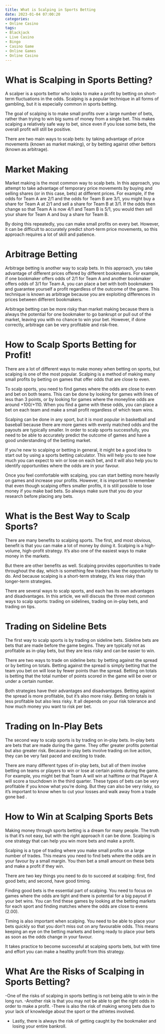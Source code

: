 ```yaml
---
title: What is Scalping in Sports Betting
date: 2023-01-04 07:00:20
categories:
- Online Casino
tags:
- Blackjack
- Live Casino
- Bingo
- Casino Game
- Online Games
- Online Casino
---
```



#  What is Scalping in Sports Betting?

A scalper is a sports bettor who looks to make a profit by betting on short-term fluctuations in the odds. Scalping is a popular technique in all forms of gambling, but it is especially common in sports betting.

The goal of scalping is to make small profits over a large number of bets, rather than trying to win big sums of money from a single bet. This makes scalping a relatively safe way to bet, since even if you lose some bets, the overall profit will still be positive.

There are two main ways to scalp bets: by taking advantage of price movements (known as market making), or by betting against other bettors (known as arbitrage).

# Market Making

Market making is the most common way to scalp bets. In this approach, you attempt to take advantage of temporary price movements by buying and selling shares (or in this case, bets) at different prices. For example, if the odds for Team A are 2/1 and the odds for Team B are 3/1, you might buy a share for Team A at 2/1 and sell a share for Team B at 3/1. If the odds then change so that Team A is now 4/1 and Team B is 5/1, you would then sell your share for Team A and buy a share for Team B.

By doing this repeatedly, you can make small profits on every bet. However, it can be difficult to accurately predict short-term price movements, so this approach requires a lot of skill and patience.

# Arbitrage Betting

Arbitrage betting is another way to scalp bets. In this approach, you take advantage of different prices offered by different bookmakers. For example, if one bookmaker offers odds of 2/1 for Team A and another bookmaker offers odds of 3/1 for Team A, you can place a bet with both bookmakers and guarantee yourself a profit regardless of the outcome of the game. This technique is known as arbitrage because you are exploiting differences in prices between different bookmakers.

Arbitrage betting can be more risky than market making because there is always the potential for one bookmaker to go bankrupt or pull out of the market, leaving you with no chance to win your bet. However, if done correctly, arbitrage can be very profitable and risk-free.

#  How to Scalp Sports Betting for Profit!

There are a lot of different ways to make money when betting on sports, but scalping is one of the most popular. Scalping is a method of making many small profits by betting on games that offer odds that are close to even.

To scalp sports, you need to find games where the odds are close to even and bet on both teams. This can be done by looking for games with lines of less than 3 points, or by looking for games where the moneyline odds are around +100/+110. When you find a game with these odds, you can place a bet on each team and make a small profit regardless of which team wins.

Scalping can be done in any sport, but it is most popular in basketball and baseball because there are more games with evenly matched odds and the payouts are typically smaller. In order to scalp sports successfully, you need to be able to accurately predict the outcome of games and have a good understanding of the betting market.

If you’re new to scalping or betting in general, it might be a good idea to start out by using a sports betting calculator. This will help you to see how much you can expect to win or lose on each bet, and it will also help you to identify opportunities where the odds are in your favour.

Once you feel comfortable with scalping, you can start betting more heavily on games and increase your profits. However, it is important to remember that even though scalping offers smaller profits, it is still possible to lose money if you make bad bets. So always make sure that you do your research before placing any bets.

#  What is the Best Way to Scalp Sports?

There are many benefits to scalping sports. The first, and most obvious, benefit is that you can make a lot of money by doing it. Scalping is a high-volume, high-profit strategy. It’s also one of the easiest ways to make money in the markets.

But there are other benefits as well. Scalping provides opportunities to trade throughout the day, which is something few traders have the opportunity to do. And because scalping is a short-term strategy, it’s less risky than longer-term strategies.

There are several ways to scalp sports, and each has its own advantages and disadvantages. In this article, we will discuss the three most common ways to scalp sports: trading on sidelines, trading on in-play bets, and trading on tips.

# Trading on Sideline Bets

The first way to scalp sports is by trading on sideline bets. Sideline bets are bets that are made before the game begins. They are typically not as profitable as in-play bets, but they are less risky and can be easier to win.

There are two ways to trade on sideline bets: by betting against the spread or by betting on totals. Betting against the spread is simply betting that the team you bet on will lose by fewer points than the spread. Betting on totals is betting that the total number of points scored in the game will be over or under a certain number.

Both strategies have their advantages and disadvantages. Betting against the spread is more profitable, but it’s also more risky. Betting on totals is less profitable but also less risky. It all depends on your risk tolerance and how much money you want to risk per bet.

# Trading on In-Play Bets

The second way to scalp sports is by trading on in-play bets. In-play bets are bets that are made during the game. They offer greater profits potential but also greater risk. Because in-play bets involve trading on live action, they can be very fast paced and exciting to trade.

There are many different types of in-play bets, but all of them involve betting on teams or players to win or lose at certain points during the game. For example, you might bet that Team A will win at halftime or that Player A will score a touchdown in the third quarter. These types of bets can be very profitable if you know what you’re doing. But they can also be very risky, so it’s important to know when to cut your losses and walk away from a trade gone bad .

#  How to Win at Scalping Sports Bets

Making money through sports betting is a dream for many people. The truth is that it’s not easy, but with the right approach it can be done. Scalping is one strategy that can help you win more bets and make a profit.

Scalping is a type of trading where you make small profits on a large number of trades. This means you need to find bets where the odds are in your favour by a small margin. You then bet a small amount on these bets and make a profit if they win.

There are two key things you need to do to succeed at scalping: first, find good bets; and second, have good timing.

Finding good bets is the essential part of scalping. You need to focus on games where the odds are tight and there is potential for a big payout if your bet wins. You can find these games by looking at the betting markets for each sport and finding matches where the odds are close to evens (2.00).

Timing is also important when scalping. You need to be able to place your bets quickly so that you don’t miss out on any favourable odds. This means keeping an eye on the betting markets and being ready to place your bets as soon as the odds change in your favour.

It takes practice to become successful at scalping sports bets, but with time and effort you can make a healthy profit from this strategy.

#  What Are the Risks of Scalping in Sports Betting?

-One of the risks of scalping in sports betting is not being able to win in the long run.
-Another risk is that you may not be able to get the right odds in order to make a profit. 
-There is also the risk of making wrong bets due to your lack of knowledge about the sport or the athletes involved. 
- Lastly, there is always the risk of getting caught by the bookmaker and losing your entire bankroll.